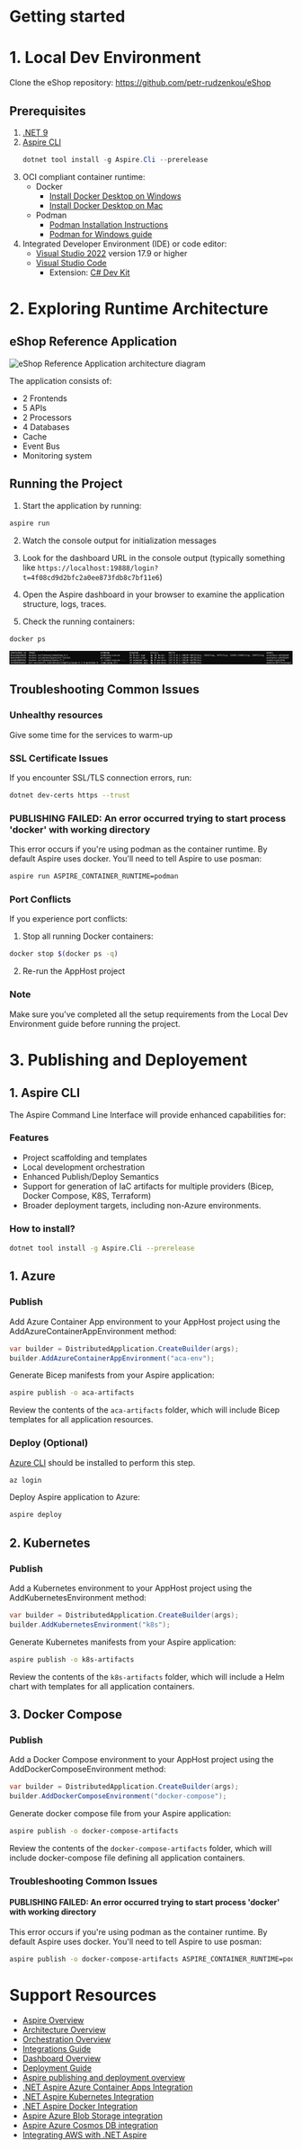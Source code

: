 # Getting started

# 1. Local Dev Environment

Clone the eShop repository: https://github.com/petr-rudzenkou/eShop

## Prerequisites
1. [.NET 9](https://dotnet.microsoft.com/en-us/download)
2. [Aspire CLI](https://learn.microsoft.com/en-us/dotnet/aspire/cli/install)
     ```powershell
     dotnet tool install -g Aspire.Cli --prerelease
     ```
3. OCI compliant container runtime:
   - Docker
      - [Install Docker Desktop on Windows](https://docs.docker.com/desktop/setup/install/windows-install/)
      - [Install Docker Desktop on Mac](https://docs.docker.com/desktop/setup/install/mac-install/)
   - Podman
      - [Podman Installation Instructions](https://podman.io/docs/installation)
      - [Podman for Windows guide](https://github.com/containers/podman/blob/main/docs/tutorials/podman-for-windows.md)
4. Integrated Developer Environment (IDE) or code editor:
   - [Visual Studio 2022](https://visualstudio.microsoft.com/vs/) version 17.9 or higher
   - [Visual Studio Code](https://code.visualstudio.com/)
     - Extension: [C# Dev Kit](https://marketplace.visualstudio.com/items?itemName=ms-dotnettools.csdevkit)

# 2. Exploring Runtime Architecture

## eShop Reference Application

![eShop Reference Application architecture diagram](img/eshop_architecture.png)

The application consists of:
 - 2 Frontends
 - 5 APIs
 - 2 Processors
 - 4 Databases
 - Cache
 - Event Bus
 - Monitoring system

## Running the Project

1. Start the application by running:

```bash
aspire run
```

2. Watch the console output for initialization messages

3. Look for the dashboard URL in the console output (typically something like `https://localhost:19888/login?t=4f08cd9d2bfc2a0ee873fdb8c7bf11e6`)

4. Open the Aspire dashboard in your browser to examine the application structure, logs, traces.

5. Check the running containers:

```bash
docker ps
```

![Container list](img/container_list.png)

## Troubleshooting Common Issues

### Unhealthy resources
Give some time for the services to warm-up

### SSL Certificate Issues
If you encounter SSL/TLS connection errors, run:

```bash
dotnet dev-certs https --trust
```

### PUBLISHING FAILED: An error occurred trying to start process 'docker' with working directory
This error occurs if you're using podman as the container runtime. By default Aspire uses docker. You'll need to tell Aspire to use posman:

```bash
aspire run ASPIRE_CONTAINER_RUNTIME=podman
```

### Port Conflicts
If you experience port conflicts:
1. Stop all running Docker containers:

```bash
docker stop $(docker ps -q)
```

2. Re-run the AppHost project

### Note
Make sure you've completed all the setup requirements from the Local Dev Environment guide before running the project.

# 3. Publishing and Deployement

## 1. Aspire CLI
The Aspire Command Line Interface will provide enhanced capabilities for:

### Features
- Project scaffolding and templates
- Local development orchestration
- Enhanced Publish/Deploy Semantics
- Support for generation of IaC artifacts for multiple providers (Bicep, Docker Compose, K8S, Terraform)
- Broader deployment targets, including non-Azure environments.

### How to install?

```bash
dotnet tool install -g Aspire.Cli --prerelease
```

## 1. Azure

### Publish
Add Azure Container App environment to your AppHost project using the AddAzureContainerAppEnvironment method:

```csharp
var builder = DistributedApplication.CreateBuilder(args);
builder.AddAzureContainerAppEnvironment("aca-env");
```

Generate Bicep manifests from your Aspire application:

```bash
aspire publish -o aca-artifacts
```

Review the contents of the `aca-artifacts` folder, which will include Bicep templates for all application resources.

### Deploy (Optional)

[Azure CLI](https://learn.microsoft.com/en-us/cli/azure/install-azure-cli) should be installed to perform this step.

```bash
az login
```

Deploy Aspire application to Azure:

```bash
aspire deploy
```

## 2. Kubernetes

### Publish

Add a Kubernetes environment to your AppHost project using the AddKubernetesEnvironment method:

```csharp
var builder = DistributedApplication.CreateBuilder(args);
builder.AddKubernetesEnvironment("k8s");
```

Generate Kubernetes manifests from your Aspire application:

```bash
aspire publish -o k8s-artifacts
```

Review the contents of the `k8s-artifacts` folder, which will include a Helm chart with templates for all application containers.

## 3. Docker Compose

### Publish

Add a Docker Compose environment to your AppHost project using the AddDockerComposeEnvironment method:

```csharp
var builder = DistributedApplication.CreateBuilder(args);
builder.AddDockerComposeEnvironment("docker-compose");
```

Generate docker compose file from your Aspire application:

```bash
aspire publish -o docker-compose-artifacts
```

Review the contents of the `docker-compose-artifacts` folder, which will include docker-compose file defining all application containers.

### Troubleshooting Common Issues

#### PUBLISHING FAILED: An error occurred trying to start process 'docker' with working directory
This error occurs if you're using podman as the container runtime. By default Aspire uses docker. You'll need to tell Aspire to use posman:

```bash
aspire publish -o docker-compose-artifacts ASPIRE_CONTAINER_RUNTIME=podman
```

# Support Resources
- [Aspire Overview](https://learn.microsoft.com/en-us/dotnet/aspire/get-started/aspire-overview)
- [Architecture Overview](https://learn.microsoft.com/en-us/dotnet/aspire/architecture/overview)
- [Orchestration Overview](https://learn.microsoft.com/en-us/dotnet/aspire/fundamentals/app-host-overview)
- [Integrations Guide](https://learn.microsoft.com/en-us/dotnet/aspire/fundamentals/integrations-overview)
- [Dashboard Overview](https://learn.microsoft.com/en-us/dotnet/aspire/fundamentals/dashboard/overview)
- [Deployment Guide](https://learn.microsoft.com/en-us/dotnet/aspire/deployment/overview)
- [Aspire publishing and deployment overview](https://learn.microsoft.com/en-us/dotnet/aspire/deployment/overview)
- [.NET Aspire Azure Container Apps Integration](https://learn.microsoft.com/en-us/dotnet/aspire/azure/configure-aca-environments)
- [.NET Aspire Kubernetes Integration](https://learn.microsoft.com/en-us/dotnet/aspire/deployment/kubernetes-integration)
- [.NET Aspire Docker Integration](https://learn.microsoft.com/en-us/dotnet/aspire/deployment/docker-integration)
- [Aspire Azure Blob Storage integration](https://learn.microsoft.com/en-us/dotnet/aspire/storage/azure-storage-blobs-integration)
- [Aspire Azure Cosmos DB integration](https://learn.microsoft.com/en-us/dotnet/aspire/database/azure-cosmos-db-integration)
- [Integrating AWS with .NET Aspire](https://aws.amazon.com/blogs/developer/integrating-aws-with-net-aspire/)